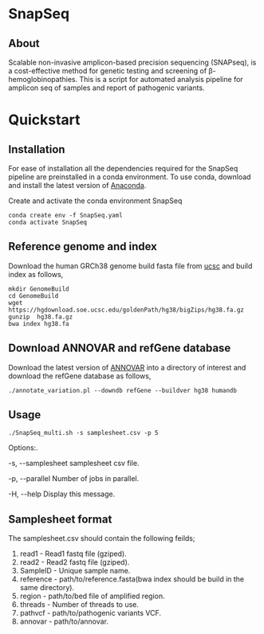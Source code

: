 # SnapSeq

## About
Scalable non-invasive amplicon-based precision sequencing (SNAPseq), is a cost-effective method for genetic testing and screening of β-hemoglobinopathies. This is a script for automated analysis pipeline for amplicon seq of samples and report of pathogenic variants.


# Quickstart

## Installation
For ease of installation all the dependencies required for the SnapSeq pipeline are preinstalled in a conda environment. To use conda, download and install the latest version of [Anaconda](https://docs.anaconda.com/free/anaconda/install/index.html).

Create and activate the conda environment SnapSeq
```
conda create env -f SnapSeq.yaml
conda activate SnapSeq
```
## Reference genome and index
Download the human GRCh38 genome build fasta file from [ucsc]([url](https://hgdownload.soe.ucsc.edu/goldenPath/hg38/bigZips/)) and build index as follows,

```
mkdir GenomeBuild
cd GenomeBuild
wget https://hgdownload.soe.ucsc.edu/goldenPath/hg38/bigZips/hg38.fa.gz
gunzip  hg38.fa.gz
bwa index hg38.fa
```

## Download ANNOVAR and refGene database
Download the latest version of [ANNOVAR](https://annovar.openbioinformatics.org/en/latest/user-guide/download/#annovar-main-package) into a directory of interest and download the refGene database as follows,

```
./annotate_variation.pl --downdb refGene --buildver hg38 humandb
```

## Usage
```
./SnapSeq_multi.sh -s samplesheet.csv -p 5
```
Options:.
  
  -s, --samplesheet     samplesheet csv file.
  
  -p, --parallel     Number of jobs in parallel.
  
  -H, --help     Display this message.

## Samplesheet format
The samplesheet.csv should contain the following feilds;
1. read1 - Read1 fastq file (gziped).
2. read2 - Read2 fastq file (gziped).
3. SampleID - Unique sample name.
4. reference - path/to/reference.fasta(bwa index should be build in the same directory).
5. region - path/to/bed file of amplified region.
6. threads - Number of threads to use.
7. pathvcf - path/to/pathogenic variants VCF.
8. annovar - path/to/annovar.
